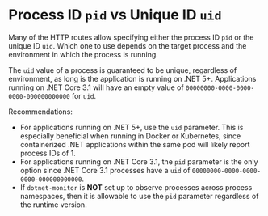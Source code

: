# Process ID `pid` vs Unique ID `uid`

Many of the HTTP routes allow specifying either the process ID `pid` or the unique ID `uid`. Which one to use depends on the target process and the environment in which the process is running.

The `uid` value of a process is guaranteed to be unique, regardless of environment, as long is the application is running on .NET 5+. Applications running on .NET Core 3.1 will have an empty value of `00000000-0000-0000-0000-000000000000` for `uid`.

Recommendations:
- For applications running on .NET 5+, use the `uid` parameter. This is especially beneficial when running in Docker or Kubernetes, since containerized .NET applications within the same pod will likely report process IDs of 1.
- For applications running on .NET Core 3.1, the `pid` parameter is the only option since .NET Core 3.1 processes have a `uid` of `00000000-0000-0000-0000-000000000000`.
- If `dotnet-monitor` is **NOT** set up to observe processes across process namespaces, then it is allowable to use the `pid` parameter regardless of the runtime version.